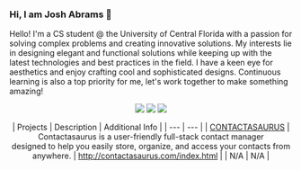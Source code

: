 ### Hi, I am Josh Abrams 👋

Hello! I'm a CS student @ the University of Central Florida with a passion for solving complex problems and creating innovative solutions. My interests lie in designing elegant and functional solutions while keeping up with the latest technologies and best practices in the field. I have a keen eye for aesthetics and enjoy crafting cool and sophisticated designs. Continuous learning is also a top priority for me, let's work together to make something amazing!

<p align="center">
  <a href="https://www.linkedin.com/in/joshabrams111/"><img src="https://img.shields.io/badge/LinkedIn-Profile-blue.svg"></a>
  <a href="path/to/your/resume.pdf"><img src="https://img.shields.io/badge/Resume-PDF-green?logo=adobe-acrobat-reader&logoColor=white"></a>
  <a href="https://www.your-portfolio-website-url.com"><img src="https://img.shields.io/badge/Portfolio-Website-purple?logo=google-chrome&logoColor=white"></a>
</p>
  
<div align="center">
  
  | Projects | Description | Additional Info |
  | --- | --- |
  | [CONTACTASAURUS](https://github.com/sspamss/COP4331/tree/main/PersonalContactManager) | Contactasaurus is a user-friendly full-stack contact manager <br> designed to help you easily store, organize, and access your contacts from anywhere.  | http://contactasaurus.com/index.html |
  | N/A | N/A |
  
  </div>

  
<!--
**j-b-rams/j-b-rams** is a ✨ _special_ ✨ repository because its `README.md` (this file) appears on your GitHub profile.








Here are some ideas to get you started:

- 🔭 I’m currently working on ...
- 🌱 I’m currently learning ...
- 👯 I’m looking to collaborate on ...
- 🤔 I’m looking for help with ...
- 💬 Ask me about ...
- 📫 How to reach me: ...
- ⚡ Fun fact: ...
-->
